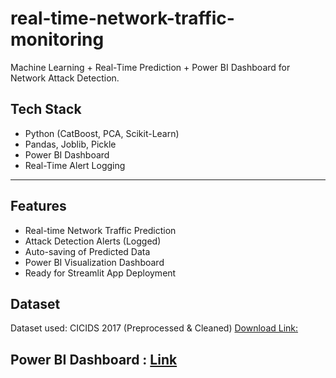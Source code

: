 # real-time-network-traffic-monitoring
Machine Learning + Real-Time Prediction + Power BI Dashboard for Network Attack Detection.


## Tech Stack 
- Python (CatBoost, PCA, Scikit-Learn)
- Pandas, Joblib, Pickle
- Power BI Dashboard
- Real-Time Alert Logging

---

## Features 
- Real-time Network Traffic Prediction
- Attack Detection Alerts (Logged)
- Auto-saving of Predicted Data
- Power BI Visualization Dashboard
- Ready for Streamlit App Deployment

## Dataset 
Dataset used: CICIDS 2017 (Preprocessed & Cleaned)
 [Download Link: ](https://www.kaggle.com/datasets/chethuhn/network-intrusion-dataset?utm_source=chatgpt.com&select=Friday-WorkingHours-Afternoon-DDos.pcap_ISCX.csv
)  


## Power BI Dashboard : [Link](https://app.powerbi.com/groups/me/reports/229dac86-1e78-4e57-98a6-23b0efea0b08/47177ef53b49e3fadaeb?experience=power-bi)
